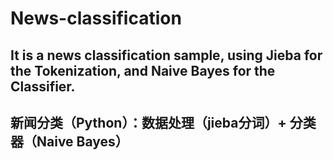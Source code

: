 # News-classification
## It is a news classification sample, using Jieba for the Tokenization, and Naive Bayes for the Classifier. 
## 新闻分类（Python）：数据处理（jieba分词）+ 分类器（Naive Bayes）
